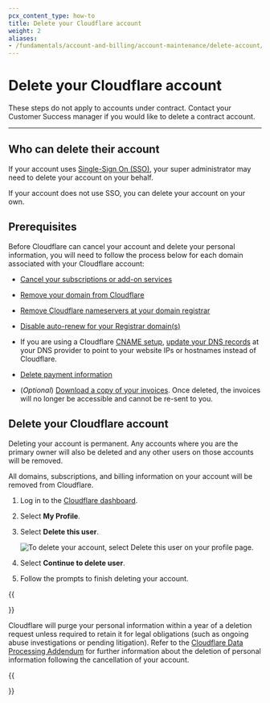 ```yaml
---
pcx_content_type: how-to
title: Delete your Cloudflare account
weight: 2
aliases:
- /fundamentals/account-and-billing/account-maintenance/delete-account/
---
```


# Delete your Cloudflare account

These steps do not apply to accounts under contract. Contact your Customer Success manager if you would like to delete a contract account.

---

## Who can delete their account

If your account uses [Single-Sign On (SSO)](/cloudflare-one/applications/configure-apps/dash-sso-apps/), your super administrator may need to delete your account on your behalf.

If your account does not use SSO, you can delete your account on your own.

## Prerequisites

Before Cloudflare can cancel your account and delete your personal information, you will need to follow the process below for each domain associated with your Cloudflare account:

* [Cancel your subscriptions or add-on services](/fundamentals/account-and-billing/account-maintenance/cancel-subscription/)

* [Remove your domain from Cloudflare](/fundamentals/get-started/basic-tasks/manage-domains/remove-domain/)

* [Remove Cloudflare nameservers at your domain registrar](/dns/zone-setups/full-setup/setup/)

* [Disable auto-renew for your Registrar domain(s)](/registrar/account-options/renew-domains#set-up-automatic-renewals)

* If you are using a Cloudflare [CNAME setup](/dns/zone-setups/partial-setup/), [update your DNS records](/dns/manage-dns-records/how-to/create-dns-records/#edit-dns-records) at your DNS provider to point to your website IPs or hostnames instead of Cloudflare.

* [Delete payment information](/fundamentals/account-and-billing/account-billing/updating-billing-info/#delete-your-current-payment-method)

* (*Optional*) [Download a copy of your invoices](/fundamentals/account-and-billing/account-billing/understand-invoices/#download-invoice). Once deleted, the invoices will no longer be accessible and cannot be re-sent to you.

## Delete your Cloudflare account

Deleting your account is permanent. Any accounts where you are the primary owner will also be deleted and any other users on those accounts will be removed. 

All domains, subscriptions, and billing information on your account will be removed from Cloudflare.

1. Log in to the [Cloudflare dashboard](https://dash.cloudflare.com).

2. Select **My Profile**.

3. Select **Delete this user**.

    ![To delete your account, select Delete this user on your profile page.](/images/fundamentals/get-started/delete-account.png)

3. Select **Continue to delete user**.

4. Follow the prompts to finish deleting your account.

{{<Aside type="note">}}

Cloudflare will purge your personal information within a year of a deletion request unless required to retain it for legal obligations (such as ongoing abuse investigations or pending litigation). Refer to the [Cloudflare Data Processing Addendum](https://www.cloudflare.com/cloudflare-customer-dpa/) for further information about the deletion of personal information following the cancellation of your account.

{{</Aside>}}